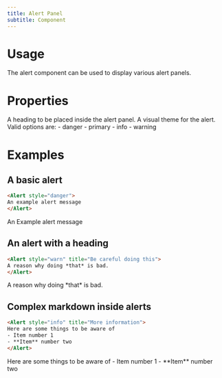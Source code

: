 ```yaml
---
title: Alert Panel
subtitle: Component
---
```



# Usage

The alert component can be used to display various alert panels.

# Properties

<Field name="title" type="String" required="true">
A heading to be placed inside the alert panel.
</Field>
<Field name="style" type="Enum">
A visual theme for the alert. Valid options are:
- danger
- primary
- info
- warning
</Field>

# Examples

## A basic alert

```html
<Alert style="danger">
An example alert message
</Alert>
```

<Alert style="danger">
An Example alert message
</Alert>


## An alert with a heading

```html
<Alert style="warn" title="Be careful doing this">
A reason why doing *that* is bad.
</Alert>
```

<Alert style="warning" title="Be careful doing this">
A reason why doing *that* is bad.
</Alert>

## Complex markdown inside alerts

```html
<Alert style="info" title="More information">
Here are some things to be aware of
- Item number 1 
- **Item** number two
</Alert>
```

<Alert style="info" title="More information">
Here are some things to be aware of
- Item number 1 
- **Item** number two
</Alert>

